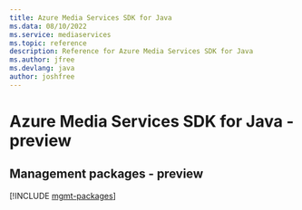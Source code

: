 ```yaml
---
title: Azure Media Services SDK for Java
ms.data: 08/10/2022
ms.service: mediaservices
ms.topic: reference
description: Reference for Azure Media Services SDK for Java
ms.author: jfree
ms.devlang: java
author: joshfree
---
```

# Azure Media Services SDK for Java - preview

## Management packages - preview
[!INCLUDE [mgmt-packages](media-services-mgmt-index.md)]